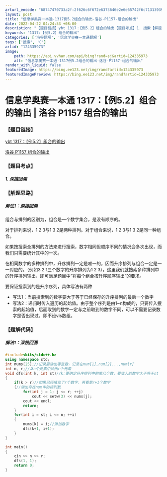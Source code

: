 ```yaml
---
arturl_encode: "68747470733a2f:2f626c6f672e6373646e2e6e65742f6c71313939303731372f:61727469636c652f64657461696c732f313234333335393733"
layout: post
title: "信息学奥赛一本通-1317例5.2组合的输出-洛谷-P1157-组合的输出"
date: 2022-04-22 04:24:53 +08:00
description: "【题目链接】ybt 1317：【例5.2】组合的输出【题目考点】1. 搜索【解题思路】解法1：搜索组"
keywords: "1317:【例5.2】组合的输出"
categories: ['洛谷题解', '信息学奥赛一本通题解']
tags: ['搜索', 'C']
artid: "124335973"
image:
    path: https://api.vvhan.com/api/bing?rand=sj&artid=124335973
    alt: "信息学奥赛一本通-1317例5.2组合的输出-洛谷-P1157-组合的输出"
render_with_liquid: false
featuredImage: https://bing.ee123.net/img/rand?artid=124335973
featuredImagePreview: https://bing.ee123.net/img/rand?artid=124335973
---
```


# 信息学奥赛一本通 1317：【例5.2】组合的输出 | 洛谷 P1157 组合的输出

### 【题目链接】

[ybt 1317：【例5.2】组合的输出](http://ybt.ssoier.cn:8088/problem_show.php?pid=1317)
  
[洛谷 P1157 组合的输出](https://www.luogu.com.cn/problem/P1157)

### 【题目考点】

##### 1. 深搜回溯

### 【解题思路】

##### 解法1：深搜回溯

组合与排列的区别为，组合是一个数字集合，是没有顺序的。
  
对于排列来说，1 2 3与1 3 2是两种排列。对于组合来说，1 2 3与1 3 2是同一种组合。
  
如果按搜索全排列的方法来进行搜索，数字相同但顺序不同的情况会多次出现，而我们只需要统计其中的一次。
  
在相同数字的多种排列中，升序排列一定是唯一的，因而升序排列与组合一定是一一对应的。（例如3 2 1三个数字的升序排列为1 2 3），这里我们就搜索多种排列中的升序排列输出，即可满足题目中“将每个组合按升序顺序输出”的要求。
  
要保证搜索到的是升序序列，具体写法有两种

* 写法1：当前搜索到的数字要大于等于已经保存的升序排列的最后一个数字
* 写法2：递归时传入遍历的起始值。由于整个序列是由1~n构成的，只要传入搜索的起始值，后面取到的数字一定与之前取到的数字不同，可以不需要记录数字是否出现过，即不设vis数组。

### 【题解代码】

##### 解法1：深搜回溯

```cpp
#include<bits/stdc++.h>
using namespace std;
int nums[25];//记录要输出哪些数，记录在num[1],num[2]...,num[r]
int n, r;//从n个元素中抽出r个元素
void dfs(int k, int st)//k:要确定升序排列中的第几个数，要填入的数字大于等于st
{
    if(k > r)//如果已经填充了r个数字，再看第r+1个数字 
    {//输出存在num中的排列数
        for(int j = 1; j <= r; ++j)
            cout << setw(3) << nums[j];
        cout << endl;
        return;
    }
    for(int i = st; i <= n; ++i)
    {
        nums[k] = i;//添加数字 
        dfs(k+1, i+1);
    }
}

int main()
{
    cin >> n >> r;
    dfs(1, 1);
    return 0;
}

```